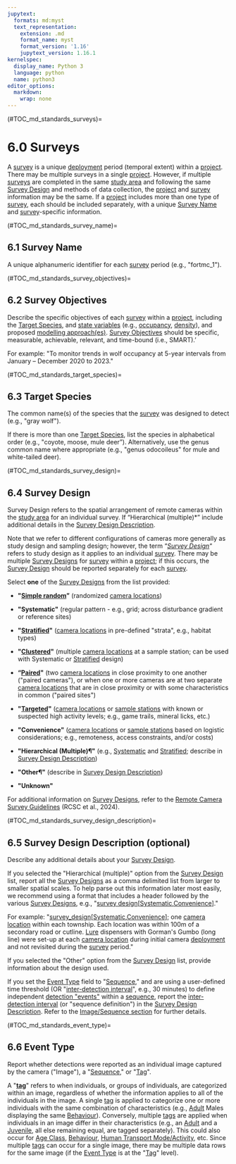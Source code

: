 ```yaml
---
jupytext:
  formats: md:myst
  text_representation:
    extension: .md
    format_name: myst
    format_version: '1.16'
    jupytext_version: 1.16.1
kernelspec:
  display_name: Python 3
  language: python
  name: python3
editor_options: 
  markdown: 
    wrap: none
---
```


(#TOC_md_standards_surveys)=

# 6.0 Surveys

A [survey](/3_glossary/3_Glossary.md#survey) is a unique [deployment](/3_glossary/3_Glossary.md#deployment) period (temporal extent) within a [project](/3_glossary/3_Glossary.md#project). There may be multiple surveys in a single [project](/3_glossary/3_Glossary.md#project). However, if multiple [surveys](/3_glossary/3_Glossary.md#survey) are completed in the same [study area](/3_glossary/3_Glossary.md#study_area) and following the same [Survey Design](/3_glossary/3_Glossary.md#survey_design) and methods of data collection, the [project](/3_glossary/3_Glossary.md#project) and [survey](/3_glossary/3_Glossary.md#survey) information may be the same. If a [project](/3_glossary/3_Glossary.md#project) includes more than one type of [survey](/3_glossary/3_Glossary.md#survey), each should be included separately, with a unique [Survey Name](/3_glossary/3_Glossary.md#survey_name) and [survey](/3_glossary/3_Glossary.md#survey)-specific information.

(#TOC_md_standards_survey_name)=
## 6.1 Survey Name

A unique alphanumeric identifier for each [survey](/3_glossary/3_Glossary.md#survey) period (e.g., "fortmc_1").

(#TOC_md_standards_survey_objectives)=

## 6.2 Survey Objectives

Describe the specific objectives of each [survey](/3_glossary/3_Glossary.md#survey) within a [project](/3_glossary/3_Glossary.md#project), including the [Target Species](/3_glossary/3_Glossary.md#target_species), and [state variables](/3_glossary/3_Glossary.md#state_variable) (e.g., [occupancy](/3_glossary/3_Glossary.md#occupancy), [density](/3_glossary/3_Glossary.md#density)), and proposed [modelling approach(es)](/3_glossary/3_Glossary.md#mods_modelling_approach). [Survey Objectives](/3_glossary/3_Glossary.md#survey_objectives) should be specific, measurable, achievable, relevant, and time-bound (i.e., SMART).’

For example: "To monitor trends in wolf occupancy at 5-year intervals from January – December 2020 to 2023."

(#TOC_md_standards_target_species)=

## 6.3 Target Species

The common name(s) of the species that the [survey](/3_glossary/3_Glossary.md#survey) was designed to detect (e.g., "gray wolf").

If there is more than one [Target Species](/3_glossary/3_Glossary.md#target_species), list the species in alphabetical order (e.g., "coyote, moose, mule deer”). Alternatively, use the genus common name where appropriate (e.g., "genus odocoileus" for mule and white-tailed deer).

(#TOC_md_standards_survey_design)=

## 6.4 Survey Design

Survey Design refers to the spatial arrangement of remote cameras within the [study area](/3_glossary/3_Glossary.md#study_area) for an individual survey. If “Hierarchical (multiple)\*” include additional details in the [Survey Design Description](/3_glossary/3_Glossary.md#survey_design_description).

Note that we refer to different configurations of cameras more generally as study design and sampling design; however, the term “[*Survey Design*](https://ualbertaca-my.sharepoint.com/personal/cjsteven_ualberta_ca/Documents/RCSC_RC-Survey-Guidelines_AB-Metadata-Standards/l)“ refers to study design as it applies to an individual [survey](/3_glossary/3_Glossary.md#survey). There may be multiple [Survey Designs](/3_glossary/3_Glossary.md#survey_design) for [survey](/3_glossary/3_Glossary.md#survey) within a [project](/3_glossary/3_Glossary.md#project); if this occurs, the [Survey Design](https://ualbertaca-my.sharepoint.com/personal/cjsteven_ualberta_ca/Documents/RCSC_RC-Survey-Guidelines_AB-Metadata-Standards/l) should be reported separately for each [survey](/3_glossary/3_Glossary.md#survey).

Select **one** of the [Survey Designs](/3_glossary/3_Glossary.md#survey_design) from the list provided:

-   **"[Simple random](/3_glossary/3_Glossary.md#sampledesign_random)”** (randomized [camera locations](/3_glossary/3_Glossary.md#camera_location))

-   **"Systematic"** (regular pattern - e.g., grid; across disturbance gradient or reference sites)

-   **"[Stratified](/3_glossary/3_Glossary.md#sampledesign_stratified)"** ([camera locations](/3_glossary/3_Glossary.md#camera_location) in pre-defined "strata", e.g., habitat types)

-   **"[Clustered](/3_glossary/3_Glossary.md#sampledesign_clustered)"** (multiple [camera locations](/3_glossary/3_Glossary.md#camera_location) at a sample station; can be used with Systematic or [Stratified](/3_glossary/3_Glossary.md#sampledesign_stratified) design)

-   **“[Paired](/3_glossary/3_Glossary.md#sampledesign_paired)"** (two [camera locations](/3_glossary/3_Glossary.md#camera_location) in close proximity to one another ("paired cameras"), or when one or more cameras are at two separate [camera locations](/3_glossary/3_Glossary.md#camera_location) that are in close proximity or with some characteristics in common ("paired sites")
  
-   **"[Targeted](/3_glossary/3_Glossary.md#sampledesign_targeted)"** ([camera locations](/3_glossary/3_Glossary.md#camera_location) or [sample stations](/3_glossary/3_Glossary.md#sample_station) with known or suspected high activity levels; e.g., game trails, mineral licks, etc.)

-   **"Convenience"** ([camera locations](/3_glossary/3_Glossary.md#camera_location) or [sample stations](/3_glossary/3_Glossary.md#sample_station) based on logistic considerations; e.g., remoteness, access constraints, and/or costs)

-   **"Hierarchical (Multiple)¶"** (e.g., [Systematic](/3_glossary/3_Glossary.md#sampledesign_systematic) and [Stratified](/3_glossary/3_Glossary.md#sampledesign_stratified); describe in [Survey Design Description](/3_glossary/3_Glossary.md#survey_design_description))

-   **"Other¶"** (describe in [Survey Design Description](/3_glossary/3_Glossary.md#survey_design_description))

-   **"Unknown"**

For additional information on [Survey Designs](/3_glossary/3_Glossary.md#survey_design), refer to the [Remote Camera Survey Guidelines](https://ab-rcsc.github.io/RCSC-WildCAM_Remote-Camera-Survey-Guidelines-and-Metadata-Standards/1_survey-guidelines/1_0.1_Citation-and-Info.html) (RCSC et al., 2024).

(#TOC_md_standards_survey_design_description)=

## 6.5 Survey Design Description (optional)

Describe any additional details about your [Survey Design](/3_glossary/3_Glossary.md#survey_design).

If you selected the "Hierarchical (multiple)" option from the [Survey Design](/3_glossary/3_Glossary.md#survey_design) list, report all the [Survey Designs](/3_glossary/3_Glossary.md#survey_design) as a comma delimited list from larger to smaller spatial scales. To help parse out this information later most easily, we recommend using a format that includes a header followed by the various [Survey Designs](/3_glossary/3_Glossary.md#survey_design), e.g., "[survey design](/3_glossary/3_Glossary.md#survey_design)[[Systematic](/3_glossary/3_Glossary.md#sampledesign_systematic),[Convenience](/3_glossary/3_Glossary.md#sampledesign_convenience)]."

For example: "[survey_design](/3_glossary/3_Glossary.md#survey_design)[[Systematic](/3_glossary/3_Glossary.md#sampledesign_systematic),[Convenience](/3_glossary/3_Glossary.md#sampledesign_convenience)]; one [camera location](/3_glossary/3_Glossary.md#camera_location) within each township. Each location was within 100m of a secondary road or cutline. [Lure](/3_glossary/3_Glossary.md#baitlure_lure) dispensers with Gorman's Gumbo (long line) were set-up at each [camera location](/3_glossary/3_Glossary.md#camera_location) during initial camera [deployment](/3_glossary/3_Glossary.md#deployment) and not revisited during the [survey](/3_glossary/3_Glossary.md#survey) period."

If you selected the "Other" option from the [Survey Design](/3_glossary/3_Glossary.md#survey_design) list, provide information about the design used.

If you set the [Event Type](/3_glossary/3_Glossary.md#event_type) field to "[Sequence](/3_glossary/3_Glossary.md#sequence)," and are using a user-defined time threshold (OR "[inter-detection interval](/3_glossary/3_Glossary.md#inter_detection_interval)", e.g., 30 minutes) to define independent [detection "events"](/3_glossary/3_Glossary.md#detection_event) within a [sequence](/3_glossary/3_Glossary.md#sequence), report the [inter-detection interval](/3_glossary/3_Glossary.md#inter_detection_interval) (or "sequence definition") in the [Survey Design Description](/3_glossary/3_Glossary.md#survey_design_description). Refer to the [Image/Sequence section](/2_metadata-standards/2_9.0_Image_Sequence.md#TOC_md_standards_image_sequence) for further details.

(#TOC_md_standards_event_type)=

## 6.6 Event Type

Report whether detections were reported as an individual image captured by the camera ("Image"), a "[Sequence](/3_glossary/3_Glossary.md#sequence)," or "[Tag](/3_glossary/3_Glossary.md#tag)".

A "[**tag**](/3_glossary/3_Glossary.md#tag)" refers to when individuals, or groups of individuals, are categorized within an image, regardless of whether the information applies to all of the individuals in the image. A single [tag](/3_glossary/3_Glossary.md#tag) is applied to categorize one or more individuals with the same combination of characteristics (e.g., [Adult](/3_glossary/3_Glossary.md#age_class_adult) Males displaying the same [Behaviour](/3_glossary/3_Glossary.md#behaviour)). Conversely, multiple [tags](/3_glossary/3_Glossary.md#tag) are applied when individuals in an image differ in their characteristics (e.g., an [Adult](/3_glossary/3_Glossary.md#age_class_adult) and a [Juvenile](/3_glossary/3_Glossary.md#age_class_juvenile), all else remaining equal, are tagged separately). This could also occur for [Age Class](/3_glossary/3_Glossary.md#age_class), [Behaviour](/3_glossary/3_Glossary.md#behaviour), [Human Transport Mode/Activity](/3_glossary/3_Glossary.md#human_transport_mode_activity), etc. Since multiple [tags](/3_glossary/3_Glossary.md#tag) can occur for a single image, there may be multiple data rows for the same image (if the [Event Type](/3_glossary/3_Glossary.md#event_type) is at the "[Tag](/3_glossary/3_Glossary.md#tag)" level).
